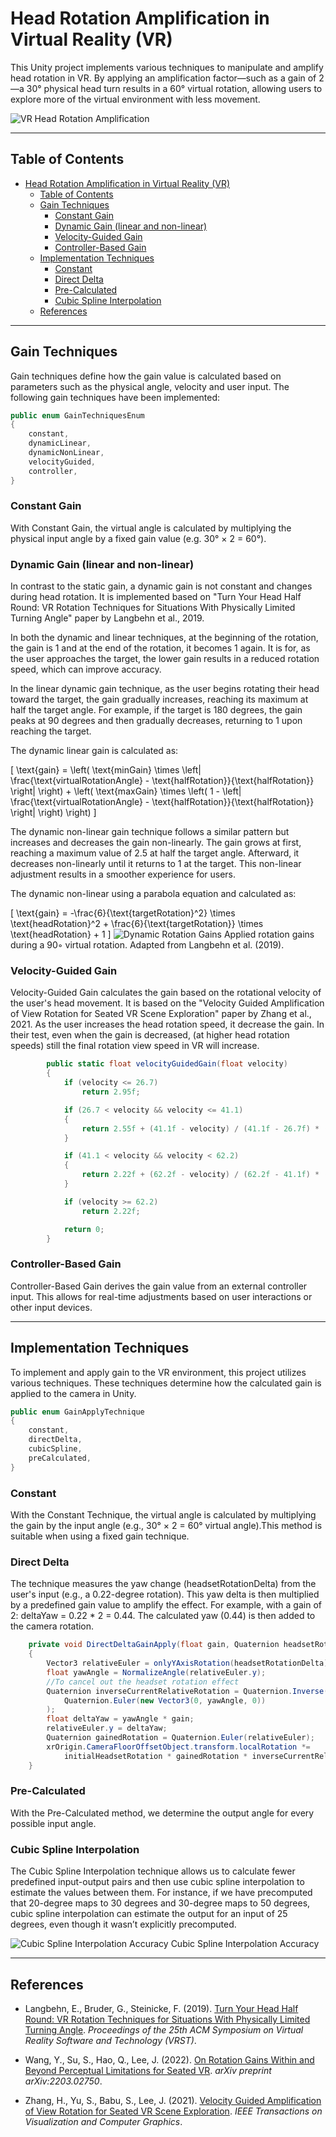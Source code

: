 # Head Rotation Amplification in Virtual Reality (VR)

This Unity project implements various techniques to manipulate and amplify head rotation in VR. By applying an amplification factor—such as a gain of 2—a 30° physical head turn results in a 60° virtual rotation, allowing users to explore more of the virtual environment with less movement.

![VR Head Rotation Amplification](</Assets/Screenshots/OculusScreenshot1729202272.jpeg>)

---

## Table of Contents

- [Head Rotation Amplification in Virtual Reality (VR)](#head-rotation-amplification-in-virtual-reality-vr)
  - [Table of Contents](#table-of-contents)
  - [Gain Techniques](#gain-techniques)
    - [Constant Gain](#constant-gain)
    - [Dynamic Gain (linear and non-linear)](#dynamic-gain-linear-and-non-linear)
    - [Velocity-Guided Gain](#velocity-guided-gain)
    - [Controller-Based Gain](#controller-based-gain)
  - [Implementation Techniques](#implementation-techniques)
    - [Constant](#constant)
    - [Direct Delta](#direct-delta)
    - [Pre-Calculated](#pre-calculated)
    - [Cubic Spline Interpolation](#cubic-spline-interpolation)
  - [References](#references)


---

## Gain Techniques

Gain techniques define how the gain value is calculated based on parameters such as the physical angle, velocity and user input. The following gain techniques have been implemented:

```csharp
public enum GainTechniquesEnum
{
    constant,
    dynamicLinear,
    dynamicNonLinear,
    velocityGuided,
    controller,
}
```
### Constant Gain

With Constant Gain, the virtual angle is calculated by multiplying the physical input angle by a fixed gain value (e.g. 30° × 2 = 60°).

### Dynamic Gain (linear and non-linear)
In contrast to the static gain, a dynamic gain is not constant and changes during head rotation. It is implemented based on "Turn Your Head Half Round: VR Rotation Techniques for Situations With Physically Limited Turning Angle" paper by Langbehn et al., 2019.

In both the dynamic and linear techniques, at the beginning of the rotation, the gain is 1 and at the end of the rotation, it becomes 1 again. It is for, as the user approaches the target, the lower gain results in a reduced rotation speed, which can improve accuracy.

In the linear dynamic gain technique, as the user begins rotating their head toward the target, the gain gradually increases, reaching its maximum at half the target angle. For example, if the target is 180 degrees, the gain peaks at 90 degrees and then gradually decreases, returning to 1 upon reaching the target.

The dynamic linear gain is calculated as:

\[
\text{gain} = \left( \text{minGain} \times \left| \frac{\text{virtualRotationAngle} - \text{halfRotation}}{\text{halfRotation}} \right| \right) + \left( \text{maxGain} \times \left( 1 - \left| \frac{\text{virtualRotationAngle} - \text{halfRotation}}{\text{halfRotation}} \right| \right) \right)
\]


The dynamic non-linear gain technique follows a similar pattern but increases and decreases the gain non-linearly. The gain grows at first, reaching a maximum value of 2.5 at half the target angle. Afterward, it decreases non-linearly until it returns to 1 at the target. This non-linear adjustment results in a smoother experience for users.

The dynamic non-linear using a parabola equation and calculated as:

\[
\text{gain} = -\frac{6}{\text{targetRotation}^2} \times \text{headRotation}^2 + \frac{6}{\text{targetRotation}} \times \text{headRotation} + 1
\]
![Dynamic Rotation Gains](</Assets/Screenshots/Screenshot 2024-10-17 210726.png>)
Applied rotation gains during a 90◦ virtual rotation. Adapted from Langbehn et al. (2019).

### Velocity-Guided Gain
Velocity-Guided Gain calculates the gain based on the rotational velocity of the user's head movement. It is based on the "Velocity Guided Amplification of View Rotation for Seated VR Scene Exploration" paper by Zhang et al., 2021. As the user increases the head rotation speed, it decrease the gain. In their test, even when the gain is decreased, (at higher head rotation speeds) still the final rotation view speed in VR will increase.
```csharp
        public static float velocityGuidedGain(float velocity)
        {
            if (velocity <= 26.7)
                return 2.95f;

            if (26.7 < velocity && velocity <= 41.1)
            {
                return 2.55f + (41.1f - velocity) / (41.1f - 26.7f) * (2.95f - 2.55f);
            }

            if (41.1 < velocity && velocity < 62.2)
            {
                return 2.22f + (62.2f - velocity) / (62.2f - 41.1f) * (2.55f - 2.22f);
            }

            if (velocity >= 62.2)
                return 2.22f;

            return 0;
        }
```

### Controller-Based Gain
Controller-Based Gain derives the gain value from an external controller input. This allows for real-time adjustments based on user interactions or other input devices.

---

## Implementation Techniques
To implement and apply gain to the VR environment, this project utilizes various techniques. These techniques determine how the calculated gain is applied to the camera in Unity.

```csharp
public enum GainApplyTechnique
{
    constant,
    directDelta,
    cubicSpline,
    preCalculated,
}
```

### Constant
With the Constant Technique,  the virtual angle is calculated by multiplying the gain by the input angle (e.g., 30° × 2 = 60° virtual angle).This method is suitable when using a fixed gain technique.

### Direct Delta
The technique measures the yaw change (headsetRotationDelta) from the user's input (e.g., a 0.22-degree rotation). This yaw delta is then multiplied by a predefined gain value to amplify the effect. For example, with a gain of 2: deltaYaw = 0.22 * 2 = 0.44. The calculated yaw (0.44) is then added to the camera rotation.

```csharp
    private void DirectDeltaGainApply(float gain, Quaternion headsetRotationDelta)
    {
        Vector3 relativeEuler = onlyYAxisRotation(headsetRotationDelta).eulerAngles;
        float yawAngle = NormalizeAngle(relativeEuler.y);
        //To cancel out the headset rotation effect
        Quaternion inverseCurrentRelativeRotation = Quaternion.Inverse(
            Quaternion.Euler(new Vector3(0, yawAngle, 0))
        );
        float deltaYaw = yawAngle * gain;
        relativeEuler.y = deltaYaw;
        Quaternion gainedRotation = Quaternion.Euler(relativeEuler);
        xrOrigin.CameraFloorOffsetObject.transform.localRotation *=
            initialHeadsetRotation * gainedRotation * inverseCurrentRelativeRotation;
    }
```

### Pre-Calculated
With the Pre-Calculated method, we determine the output angle for every possible input angle.

### Cubic Spline Interpolation
The Cubic Spline Interpolation technique allows us to calculate fewer predefined input-output pairs and then use cubic spline interpolation to estimate the values between them. For instance, if we have precomputed that 20-degree maps to 30 degrees and 30-degree maps to 50 degrees, cubic spline interpolation can estimate the output for an input of 25 degrees, even though it wasn’t explicitly precomputed.


![Cubic Spline Interpolation Accuracy](</Assets/Screenshots/CubicSplineInterpolation.png>)
Cubic Spline Interpolation Accuracy

---

## References

- Langbehn, E., Bruder, G., Steinicke, F. (2019). [Turn Your Head Half Round: VR Rotation Techniques for Situations With Physically Limited Turning Angle](https://dl.acm.org/doi/10.1145/3340764.3340778). *Proceedings of the 25th ACM Symposium on Virtual Reality Software and Technology (VRST)*.

- Wang, Y., Su, S., Hao, Q., Lee, J. (2022). [On Rotation Gains Within and Beyond Perceptual Limitations for Seated VR](http://arxiv.org/abs/2203.02750). *arXiv preprint arXiv:2203.02750*.

- Zhang, H., Yu, S., Babu, S., Lee, J. (2021). [Velocity Guided Amplification of View Rotation for Seated VR Scene Exploration](https://ieeexplore.ieee.org/document/9419095). *IEEE Transactions on Visualization and Computer Graphics*.